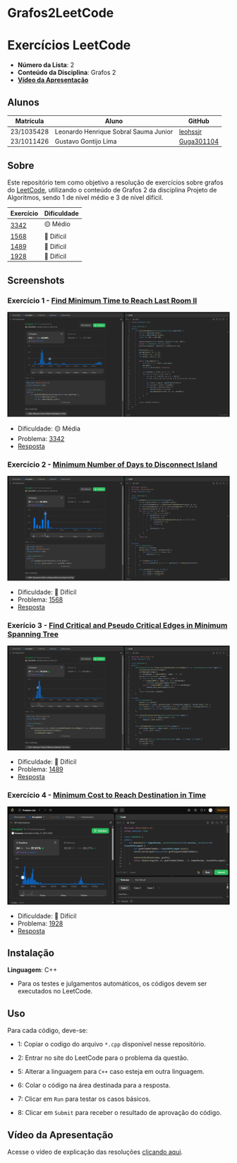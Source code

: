 # Grafos2LeetCode
# Exercícios LeetCode

- **Número da Lista**: 2 <br>
- **Conteúdo da Disciplina**: Grafos 2 <br>
- [**Vídeo da Apresentação**]() <br>

## Alunos
|Matrícula | Aluno |GitHub|
| -- | -- | -- |
| 23/1035428  | Leonardo Henrique Sobral Sauma Junior |[leohssjr](https://github.com/leohssjr)|
| 23/1011426  | Gustavo Gontijo Lima |[Guga301104](https://github.com/guga301104)|

## Sobre 
Este repositório tem como objetivo a resolução de exercícios sobre grafos do [LeetCode](https://leetcode.com/), utilizando o conteúdo de Grafos 2 da disciplina Projeto de Algoritmos, sendo 1 de nível médio e 3 de nível difícil.

|Exercício | Dificuldade |
| -- | -- |
|[3342](https://leetcode.com/problems/find-minimum-time-to-reach-last-room-ii/description/)|🟡 Médio|
|[1568](https://leetcode.com/problems/minimum-number-of-days-to-disconnect-island/description/)|🔴 Difícil|
|[1489](https://leetcode.com/problems/find-critical-and-pseudo-critical-edges-in-minimum-spanning-tree/description/)|🔴 Difícil|
|[1928](https://leetcode.com/problems/minimum-cost-to-reach-destination-in-time/)|🔴 Difícil|

## Screenshots

### Exercício 1 - [Find Minimum Time to Reach Last Room II](https://leetcode.com/problems/find-minimum-time-to-reach-last-room-ii/description/)

![](prints/3342.png)
- Dificuldade: 🟡 Média <br>
- Problema: [3342](https://leetcode.com/problems/find-minimum-time-to-reach-last-room-ii/description/) <br>
- [Resposta](questoes/leetCode_3342.cpp) <br>

### Exercício 2 - [Minimum Number of Days to Disconnect Island](https://leetcode.com/problems/minimum-number-of-days-to-disconnect-island/description/)

![](prints/1568.png)
- Dificuldade: 🔴 Difícil <br>
- Problema: [1568](https://leetcode.com/problems/minimum-number-of-days-to-disconnect-island/description/) <br>
- [Resposta](questoes/leetCode_1568.cpp) <br>

### Exerício 3 - [Find Critical and Pseudo Critical Edges in Minimum Spanning Tree](https://leetcode.com/problems/find-critical-and-pseudo-critical-edges-in-minimum-spanning-tree/description/)

![](prints/1489.png)
- Dificuldade: 🔴 Difícil <br>
- Problema: [1489](https://leetcode.com/problems/find-critical-and-pseudo-critical-edges-in-minimum-spanning-tree/description/) <br>
- [Resposta](questoes/leetCode_1489.cpp) <br>

### Exercício 4 - [Minimum Cost to Reach Destination in Time](https://leetcode.com/problems/minimum-cost-to-reach-destination-in-time/description/)

![](prints/1928.png)
- Dificuldade: 🔴 Difícil <br>
- Problema: [1928](https://leetcode.com/problems/minimum-cost-to-reach-destination-in-time/description/) <br>
- [Resposta](questoes/leetCode_1928.cpp) <br>

## Instalação 
**Linguagem**: C++
- Para os testes e julgamentos automáticos, os códigos devem ser executados no LeetCode.

## Uso 
Para cada código, deve-se:
- 1: Copiar o codigo do arquivo ```*.cpp``` disponível nesse repositório.
 
- 2: Entrar no site do LeetCode para o problema da questão.

- 5: Alterar a linguagem para ```C++``` caso esteja em outra linguagem.
 
- 6: Colar o código na área destinada para a resposta.
 
- 7: Clicar em ```Run``` para testar os casos básicos.

- 8: Clicar em ```Submit``` para receber o resultado de aprovação do código.
  
## Vídeo da Apresentação
Acesse o vídeo de explicação das resoluções [clicando aqui]().
